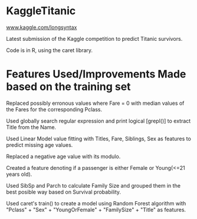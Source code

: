 # KaggleTitanic

www.kaggle.com/longsyntax

Latest submission of the Kaggle competition to predict Titanic survivors. 

Code is in R, using the caret library. 

# Features Used/Improvements Made based on the training set
Replaced possibly erronous values where Fare = 0 with median values of the Fares for the corresponding Pclass.

Used globally search regular expression and print logical [grepl()] to extract Title from the Name.

Used Linear Model value fitting with Titles, Fare, Siblings, Sex as features to predict missing age values.

Replaced a negative age value with its modulo.

Created a feature denoting if a passenger is either Female or Young(<=21 years old).

Used SibSp and Parch to calculate Family Size and grouped them in the best posible way based on Survival probability.

Used caret's train() to create a model using Random Forest algorithm with "Pclass" + "Sex" + "YoungOrFemale" + "FamilySize" + "Title" as features.
